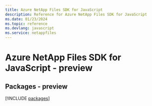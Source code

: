 ```yaml
---
title: Azure NetApp Files SDK for JavaScript
description: Reference for Azure NetApp Files SDK for JavaScript
ms.date: 01/23/2024
ms.topic: reference
ms.devlang: javascript
ms.service: netappfiles
---
```

# Azure NetApp Files SDK for JavaScript - preview
## Packages - preview
[!INCLUDE [packages](netapp-files-index.md)]